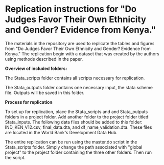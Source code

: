 # Replication instructions for "Do Judges Favor Their Own Ethnicity and Gender? Evidence from Kenya."

The materials in the repository are used to replicate the tables and figures from "Do Judges Favor Their Own Ethnicity and Gender? Evidence from Kenya." The replication begin with a dataset that was created by the authors using methods described in the paper. 

**Overview of included folders:**

The Stata_scripts folder contains all scripts necessary for replication.

The Stata_outputs folder contains one necessary input, the stata scheme file. Outputs will be saved in this folder.

**Process for replication**

To set up for replication, place the Stata_scripts and and Stata_outputs folders in a project folder. Add another folder to the project folder titled Stata_inputs. The following data files should be added to this folder: IND_KEN_V12.csv, final_data.dta, and df_name_validation.dta. These files are located in the World Bank's Development Data Hub.

The entire replication can be run using the master.do script in the Stata_scripts folder. Simply change the path associated with "global project" to the project folder containing the three other folders. Then run the script. 

